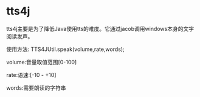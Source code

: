 # tts4j
tts4j主要是为了降低Java使用tts的难度。它通过jacob调用windows本身的文字阅读发声。

使用方法:
TTS4JUtil.speak(volume,rate,words);

volume:音量取值范围[0-100]

rate:语速:[-10 - +10]

words:需要朗读的字符串
